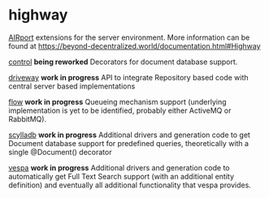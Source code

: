 # highway

[AIRport](https://github.com/beyond-decentralized/AIRport) 
extensions for the server environment.  More information can be found at
https://beyond-decentralized.world/documentation.html#Highway

[control](./control)
**being reworked** Decorators for document database support.

[driveway](./driveway)
**work in progress** API to integrate Repository based code with central
server based implementations

[flow](./flow)
**work in progress** Queueing mechanism support (underlying implementation
is yet to be identified, probably either ActiveMQ or RabbitMQ).

[scylladb](./scylladb)
**work in progress** Additional drivers and generation code to get Document database support
for predefined queries, theoretically with a single @Document() decorator

[vespa](./vespa)
**work in progress** Additional drivers and generation code to automatically get Full Text Search
support (with an additional entity definition) and eventually all additional
functionality that vespa provides.
